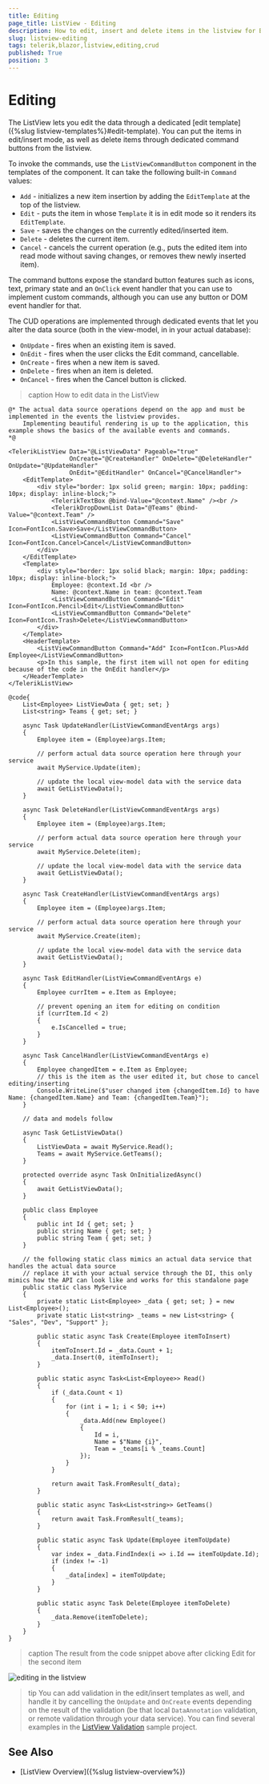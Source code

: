 ```yaml
---
title: Editing
page_title: ListView - Editing
description: How to edit, insert and delete items in the listview for Blazor.
slug: listview-editing
tags: telerik,blazor,listview,editing,crud
published: True
position: 3
---
```


# Editing

The ListView lets you edit the data through a dedicated [edit template]({%slug listview-templates%}#edit-template). You can put the items in edit/insert mode, as well as delete items through dedicated command buttons from the listview.

To invoke the commands, use the `ListViewCommandButton` component in the templates of the component. It can take the following built-in `Command` values:
* `Add` - initializes a new item insertion by adding the `EditTemplate` at the top of the listview.
* `Edit` - puts the item in whose `Template` it is in edit mode so it renders its `EditTemplate`.
* `Save` - saves the changes on the currently edited/inserted item.
* `Delete` - deletes the current item.
* `Cancel` - cancels the current operation (e.g., puts the edited item into read mode without saving changes, or removes thew newly inserted item).

The command buttons expose the standard button features such as icons, text, primary state and an `OnClick` event handler that you can use to implement custom commands, although you can use any button or DOM event handler for that.

The CUD operations are implemented through dedicated events that let you alter the data source (both in the view-model, in in your actual database):

* `OnUpdate` - fires when an existing item is saved.
* `OnEdit` - fires when the user clicks the Edit command, cancellable.
* `OnCreate` - fires when a new item is saved.
* `OnDelete` - fires when an item is deleted.
* `OnCancel` - fires when the Cancel button is clicked.

>caption How to edit data in the ListView

````CSHTML
@* The actual data source operations depend on the app and must be implemented in the events the listview provides.
    Implementing beautiful rendering is up to the application, this example shows the basics of the available events and commands.
*@

<TelerikListView Data="@ListViewData" Pageable="true"
                 OnCreate="@CreateHandler" OnDelete="@DeleteHandler" OnUpdate="@UpdateHandler"
                 OnEdit="@EditHandler" OnCancel="@CancelHandler">
    <EditTemplate>
        <div style="border: 1px solid green; margin: 10px; padding: 10px; display: inline-block;">
            <TelerikTextBox @bind-Value="@context.Name" /><br />
            <TelerikDropDownList Data="@Teams" @bind-Value="@context.Team" />
            <ListViewCommandButton Command="Save" Icon=FontIcon.Save>Save</ListViewCommandButton>
            <ListViewCommandButton Command="Cancel" Icon=FontIcon.Cancel>Cancel</ListViewCommandButton>
        </div>
    </EditTemplate>
    <Template>
        <div style="border: 1px solid black; margin: 10px; padding: 10px; display: inline-block;">
            Employee: @context.Id <br />
            Name: @context.Name in team: @context.Team
            <ListViewCommandButton Command="Edit" Icon=FontIcon.Pencil>Edit</ListViewCommandButton>
            <ListViewCommandButton Command="Delete" Icon=FontIcon.Trash>Delete</ListViewCommandButton>
        </div>
    </Template>
    <HeaderTemplate>
        <ListViewCommandButton Command="Add" Icon=FontIcon.Plus>Add Employee</ListViewCommandButton>
        <p>In this sample, the first item will not open for editing because of the code in the OnEdit handler</p>
    </HeaderTemplate>
</TelerikListView>

@code{
    List<Employee> ListViewData { get; set; }
    List<string> Teams { get; set; }

    async Task UpdateHandler(ListViewCommandEventArgs args)
    {
        Employee item = (Employee)args.Item;

        // perform actual data source operation here through your service
        await MyService.Update(item);

        // update the local view-model data with the service data
        await GetListViewData();
    }

    async Task DeleteHandler(ListViewCommandEventArgs args)
    {
        Employee item = (Employee)args.Item;

        // perform actual data source operation here through your service
        await MyService.Delete(item);

        // update the local view-model data with the service data
        await GetListViewData();
    }

    async Task CreateHandler(ListViewCommandEventArgs args)
    {
        Employee item = (Employee)args.Item;

        // perform actual data source operation here through your service
        await MyService.Create(item);

        // update the local view-model data with the service data
        await GetListViewData();
    }

    async Task EditHandler(ListViewCommandEventArgs e)
    {
        Employee currItem = e.Item as Employee;

        // prevent opening an item for editing on condition
        if (currItem.Id < 2)
        {
            e.IsCancelled = true;
        }
    }

    async Task CancelHandler(ListViewCommandEventArgs e)
    {
        Employee changedItem = e.Item as Employee;
        // this is the item as the user edited it, but chose to cancel editing/inserting
        Console.WriteLine($"user changed item {changedItem.Id} to have Name: {changedItem.Name} and Team: {changedItem.Team}");
    }

    // data and models follow

    async Task GetListViewData()
    {
        ListViewData = await MyService.Read();
        Teams = await MyService.GetTeams();
    }

    protected override async Task OnInitializedAsync()
    {
        await GetListViewData();
    }

    public class Employee
    {
        public int Id { get; set; }
        public string Name { get; set; }
        public string Team { get; set; }
    }

    // the following static class mimics an actual data service that handles the actual data source
    // replace it with your actual service through the DI, this only mimics how the API can look like and works for this standalone page
    public static class MyService
    {
        private static List<Employee> _data { get; set; } = new List<Employee>();
        private static List<string> _teams = new List<string> { "Sales", "Dev", "Support" };

        public static async Task Create(Employee itemToInsert)
        {
            itemToInsert.Id = _data.Count + 1;
            _data.Insert(0, itemToInsert);
        }

        public static async Task<List<Employee>> Read()
        {
            if (_data.Count < 1)
            {
                for (int i = 1; i < 50; i++)
                {
                    _data.Add(new Employee()
                    {
                        Id = i,
                        Name = $"Name {i}",
                        Team = _teams[i % _teams.Count]
                    });
                }
            }

            return await Task.FromResult(_data);
        }

        public static async Task<List<string>> GetTeams()
        {
            return await Task.FromResult(_teams);
        }

        public static async Task Update(Employee itemToUpdate)
        {
            var index = _data.FindIndex(i => i.Id == itemToUpdate.Id);
            if (index != -1)
            {
                _data[index] = itemToUpdate;
            }
        }

        public static async Task Delete(Employee itemToDelete)
        {
            _data.Remove(itemToDelete);
        }
    }
}
````

>caption The result from the code snippet above after clicking Edit for the second item

![editing in the listview](images/listview-editing-sample.png)

>tip You can add validation in the edit/insert templates as well, and handle it by cancelling the `OnUpdate` and `OnCreate` events depending on the result of the validation (be that local `DataAnnotation` validation, or remote validation through your data service). You can find several examples in the [ListView Validation](https://github.com/telerik/blazor-ui/tree/master/listview/ValidationExamples) sample project.


## See Also

  * [ListView Overview]({%slug listview-overview%})
   
  
